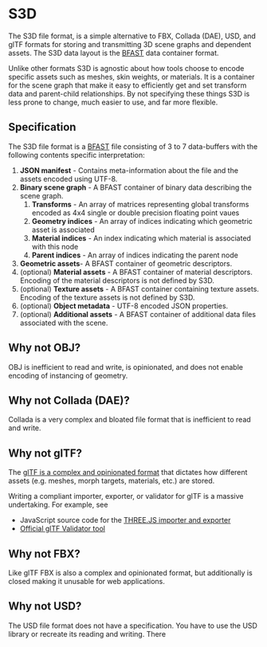 # S3D

The S3D file format, is a simple alternative to FBX, Collada (DAE), USD, and glTF formats for storing and transmitting 3D scene graphs and dependent assets. The S3D data layout is the [BFAST](https://github.com/ara3d/bfast) data container format. 

Unlike other formats S3D is agnostic about how tools choose to encode specific assets such as meshes, skin weights, or materials. It is a container for the scene graph that make it easy to efficiently get and set transform data and parent-child relationships. By not specifying these things S3D is less prone to change, much easier to use, and far more flexible. 

## Specification 

The S3D file format is a [BFAST](https://github.com/ara3d/bfast) file consisting of 3 to 7 data-buffers with the following contents specific interpretation:

1. **JSON manifest** - Contains meta-information about the file and the assets encoded using UTF-8.
2. **Binary scene graph** - A BFAST container of binary data describing the scene graph. 
    1. **Transforms** - An array of matrices representing global transforms encoded as 4x4 single or double precision floating point vaues   
    2. **Geometry indices** - An array of indices indicating which geometric asset is associated 
    3. **Material indices** - An index indicating which material is associated with this node
    4. **Parent indices** - An array of indices indicating the parent node
3. **Geometric assets**- A BFAST container of geometric descriptors. 
4. (optional) **Material assets** - A BFAST container of material descriptors. Encoding of the material descriptors is not defined by S3D.
5. (optional) **Texture assets** - A BFAST container containing texture assets. Encoding of the texture assets is not defined by S3D. 
6. (optional) **Object metadata** - UTF-8 encoded JSON properties.
7. (optional) **Additional assets** - A BFAST container of additional data files associated with the scene. 

## Why not OBJ?

OBJ is inefficient to read and write, is opinionated, and does not enable encoding of instancing of geometry. 

## Why not Collada (DAE)?

Collada is a very complex and bloated file format that is inefficient to read and write.  

## Why not glTF?

The [glTF is a complex and opinionated format](https://raw.githubusercontent.com/KhronosGroup/glTF/master/specification/2.0/figures/gltfOverview-2.0.0a.png) that dictates how different assets (e.g. meshes, morph targets, materials, etc.) are stored. 

Writing a compliant importer, exporter, or validator for glTF is a massive undertaking. For example, see  
* JavaScript source code for the [THREE.JS importer and exporter](https://github.com/mrdoob/three.js/blob/master/examples/js/loaders/GLTFLoader.js) 
* [Official glTF Validator tool](https://github.com/KhronosGroup/glTF-Validator/tree/master/lib/src)

## Why not FBX?

Like glTF FBX is also a complex and opinionated format, but additionally is closed making it unusable for web applications. 

## Why not USD?

The USD file format does not have a specification. You have to use the USD library or recreate its reading and writing. There      
